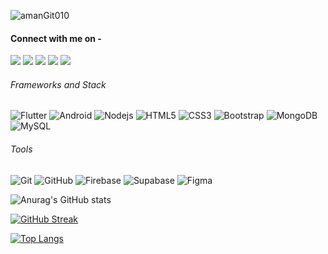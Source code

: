 <p align="left"> <img src="https://komarev.com/ghpvc/?username=amanGit010" alt="amanGit010" /> </p> 

#### Connect with me on - 
[<img src="https://img.shields.io/badge/linkedin-%230077B5.svg?&style=for-the-badge&logo=linkedin&logoColor=white" />](https://www.linkedin.com/in/amanjot-singh-7b09b6220/) 
[<img src = "https://img.shields.io/badge/Twitter-1DA1F2?style=for-the-badge&logo=twitter&logoColor=white">](https://twitter.com/amans_twt)
[<img src ="https://img.shields.io/badge/Gmail-%23E4405F.svg?&style=for-the-badge&logo=gmail&logoColor=white">](mailto:amanjot3290@gmail.com)
[<img src = "https://img.shields.io/badge/-LeetCode-FFA116?style=for-the-badge&logo=LeetCode&logoColor=black">](https://leetcode.com/amanLeet01/)
[<img src ="https://img.shields.io/badge/website-000000?style=for-the-badge&logo=About.me&logoColor=white">](https://amanjot.ml)


###### Frameworks and Stack
![Flutter](https://img.shields.io/badge/-Flutter-blue?style=for-the-badge&logo=flutter)
![Android](https://img.shields.io/badge/-Android-green?style=for-the-badge&logo=android)
![Nodejs](https://img.shields.io/badge/-Nodejs-black?style=for-the-badge&logo=Node.js)
![HTML5](https://img.shields.io/badge/-HTML5-E34F26?style=for-the-badge&logo=html5&logoColor=white)
![CSS3](https://img.shields.io/badge/-CSS3-1572B6?style=for-the-badge&logo=css3)
![Bootstrap](https://img.shields.io/badge/-Bootstrap-563D7C?style=for-the-badge&logo=bootstrap)
![MongoDB](https://img.shields.io/badge/-MongoDB-black?style=for-the-badge&logo=mongodb)
![MySQL](https://img.shields.io/badge/-MySQL-pink?style=for-the-badge&logo=mysql)


###### Tools
![Git](https://img.shields.io/badge/-Git-black?style=for-the-badge&logo=git)
![GitHub](https://img.shields.io/badge/-GitHub-181717?style=for-the-badge&logo=github)
![Firebase](https://img.shields.io/badge/-Firebase-181717?style=for-the-badge&logo=firebase)
![Supabase](https://img.shields.io/badge/Supabase-181818?style=for-the-badge&logo=supabase&logoColor=white)
![Figma](https://img.shields.io/badge/Figma-F24E1E?style=for-the-badge&logo=figma&logoColor=white)


![Anurag's GitHub stats](https://github-readme-stats.vercel.app/api?username=amanGit010&show_icons=true&theme=dracula)

[![GitHub Streak](https://github-readme-streak-stats.herokuapp.com/?user=amanGit010)](https://git.io/streak-stats)

[![Top Langs](https://github-readme-stats.vercel.app/api/top-langs/?username=amanGit010&layout=compact)](https://github.com/anuraghazra/github-readme-stats)
